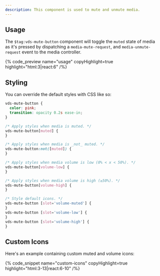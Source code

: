```yaml
---
description: This component is used to mute and unmute media.
---
```


## Usage

The `$tag:vds-mute-button` component will toggle the `muted` state of media as it's pressed by
dispatching a `media-mute-request`, and `media-unmute-request` event to the media controller.

{% code_preview name="usage" copyHighlight=true highlight="html:3|react:6" /%}

## Styling

You can override the default styles with CSS like so:

```css
vds-mute-button {
  color: pink;
  transition: opacity 0.2s ease-in;
}

/* Apply styles when media is muted. */
vds-mute-button[muted] {
}

/* Apply styles when media is _not_ muted. */
vds-mute-button:not([muted]) {
}

/* Apply styles when media volume is low (0% < x < 50%). */
vds-mute-button[volume-low] {
}

/* Apply styles when media volume is high (≥50%). */
vds-mute-button[volume-high] {
}

/* Style default icons. */
vds-mute-button [slot='volume-muted'] {
}
vds-mute-button [slot='volume-low'] {
}
vds-mute-button [slot='volume-high'] {
}
```

## Custom Icons

Here's an example containing custom muted and volume icons:

{% code_snippet name="custom-icons" copyHighlight=true highlight="html:3-13|react:6-10" /%}
